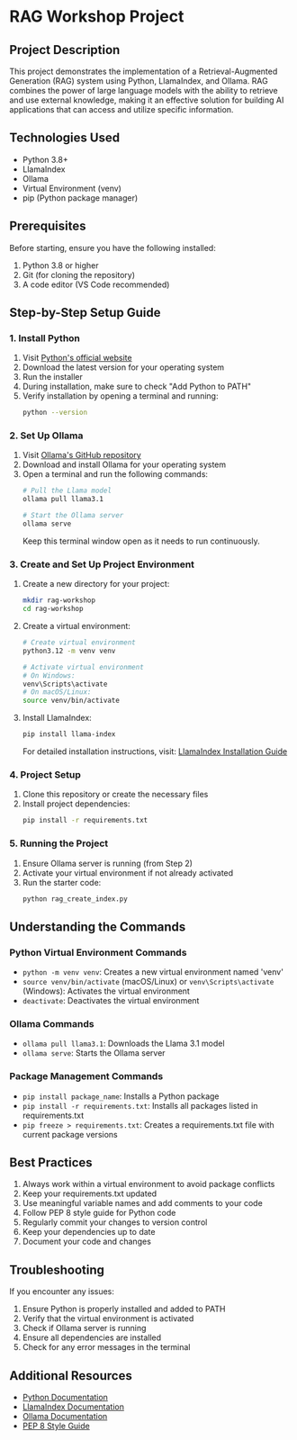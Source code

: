 # RAG Workshop Project

## Project Description
This project demonstrates the implementation of a Retrieval-Augmented Generation (RAG) system using Python, LlamaIndex, and Ollama. RAG combines the power of large language models with the ability to retrieve and use external knowledge, making it an effective solution for building AI applications that can access and utilize specific information.

## Technologies Used
- Python 3.8+
- LlamaIndex
- Ollama
- Virtual Environment (venv)
- pip (Python package manager)

## Prerequisites
Before starting, ensure you have the following installed:
1. Python 3.8 or higher
2. Git (for cloning the repository)
3. A code editor (VS Code recommended)

## Step-by-Step Setup Guide

### 1. Install Python
1. Visit [Python's official website](https://www.python.org/downloads/)
2. Download the latest version for your operating system
3. Run the installer
4. During installation, make sure to check "Add Python to PATH"
5. Verify installation by opening a terminal and running:
   ```bash
   python --version
   ```

### 2. Set Up Ollama
1. Visit [Ollama's GitHub repository](https://github.com/ollama/ollama)
2. Download and install Ollama for your operating system
3. Open a terminal and run the following commands:
   ```bash
   # Pull the Llama model
   ollama pull llama3.1
   
   # Start the Ollama server
   ollama serve
   ```
   Keep this terminal window open as it needs to run continuously.

### 3. Create and Set Up Project Environment
1. Create a new directory for your project:
   ```bash
   mkdir rag-workshop
   cd rag-workshop
   ```

2. Create a virtual environment:
   ```bash
   # Create virtual environment
   python3.12 -m venv venv
   
   # Activate virtual environment
   # On Windows:
   venv\Scripts\activate
   # On macOS/Linux:
   source venv/bin/activate
   ```

3. Install LlamaIndex:
   ```bash
   pip install llama-index
   ```
   For detailed installation instructions, visit: [LlamaIndex Installation Guide](https://docs.llamaindex.ai/en/stable/getting_started/installation/)

### 4. Project Setup
1. Clone this repository or create the necessary files
2. Install project dependencies:
   ```bash
   pip install -r requirements.txt
   ```

### 5. Running the Project
1. Ensure Ollama server is running (from Step 2)
2. Activate your virtual environment if not already activated
3. Run the starter code:
   ```bash
   python rag_create_index.py
   ```

## Understanding the Commands

### Python Virtual Environment Commands
- `python -m venv venv`: Creates a new virtual environment named 'venv'
- `source venv/bin/activate` (macOS/Linux) or `venv\Scripts\activate` (Windows): Activates the virtual environment
- `deactivate`: Deactivates the virtual environment

### Ollama Commands
- `ollama pull llama3.1`: Downloads the Llama 3.1 model
- `ollama serve`: Starts the Ollama server

### Package Management Commands
- `pip install package_name`: Installs a Python package
- `pip install -r requirements.txt`: Installs all packages listed in requirements.txt
- `pip freeze > requirements.txt`: Creates a requirements.txt file with current package versions

## Best Practices
1. Always work within a virtual environment to avoid package conflicts
2. Keep your requirements.txt updated
3. Use meaningful variable names and add comments to your code
4. Follow PEP 8 style guide for Python code
5. Regularly commit your changes to version control
6. Keep your dependencies up to date
7. Document your code and changes

## Troubleshooting
If you encounter any issues:
1. Ensure Python is properly installed and added to PATH
2. Verify that the virtual environment is activated
3. Check if Ollama server is running
4. Ensure all dependencies are installed
5. Check for any error messages in the terminal

## Additional Resources
- [Python Documentation](https://docs.python.org/)
- [LlamaIndex Documentation](https://docs.llamaindex.ai/)
- [Ollama Documentation](https://github.com/ollama/ollama)
- [PEP 8 Style Guide](https://peps.python.org/pep-0008/)
